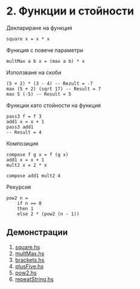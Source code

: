# 2. Функции и стойности

Деклариране на функция
```
square x = x * x
```

Функция с повече параметри
```
multMax a b x = (max a b) * x
```

Използване на скоби
```
(5 + 2) * (3 - 4) -- Rezult = -7 
max (5 + 2) (sqrt 17) -- Result = 7
max 5 (-5) -- Result = 5
```

Функции като стойности на функция 
```
pass3 f = f 3
add1 x = x + 1 
pass3 add1
-- Result = 4
```

Композиция
```
compose f g x = f (g x)
add1 x = x + 1
mult2 x = 2 * x

compose add1 mult2 4
```

Рекурсия
```
pow2 n =
	if n == 0
	then 1
	else 2 * (pow2 (n - 1))
```

## Демонстрации
1. [square.hs](square.hs)
2. [multMax.hs](multMax.hs)
3. [brackets.hs](brackets.hs)
4. [plusFive.hs](plusFive.hs)
5. [pow2.hs](pow2.hs)
6. [repeatString.hs](repeatString.hs)